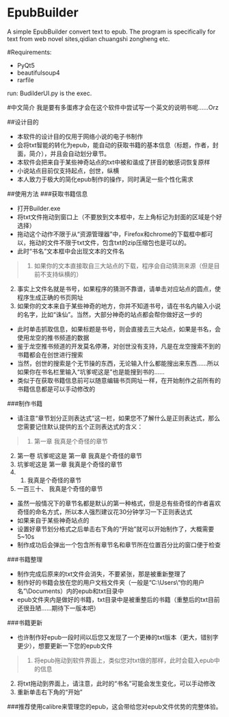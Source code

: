 EpubBuilder
===========

A simple EpubBuilder convert text to epub. The program is specifically for text from web novel sites,qidian chuangshi zongheng etc.

#Requirements: 
* PyQt5
* beautifulsoup4
* rarfile

run: BudilderUI.py is the exec.

#中文简介
我是要有多蛋疼才会在这个软件中尝试写一个英文的说明书呢……Orz

##设计目的
* 本软件的设计目的仅用于网络小说的电子书制作
* 会将txt智能的转化为epub，能自动的获取书籍的基本信息（标题，作者，封面，简介），并且会自动划分章节。
* 本软件会把来自于某些神奇站点的txt中被和谐成了拼音的敏感词恢复原样
* 小说站点目前仅支持起点，创世，纵横
* 本人致力于极大的简化epub制作的操作，同时满足一些个性化需求

##使用方法
###获取书籍信息
* 打开Builder.exe
* 将txt文件拖动到窗口上（不要放到文本框中，左上角标记为封面的区域是个好选择）
* 拖动这个动作不限于从“资源管理器”中，Firefox和chrome的下载框中都可以，拖动的文件不限于txt文件，包含txt的zip压缩包也是可以的。
* 此时“书名”文本框中会出现文本的文件名

>1. 如果你的文本直接取自三大站点的下载，程序会自动猜测来源（但是目前不支持纵横的）
2. 事实上文件名就是书号，如果程序的猜测不靠谱，请单击对应站点的圆点，使程序生成正确的书页网址
3. 如果你的文本来自于某些神奇的地方，你并不知道书号，请在书名内输入小说的名字，比如“诛仙”。当然，大部分神奇的站点都会帮你做好这一步的

* 此时单击抓取信息，如果标题是书号，则会直接去三大站点，如果是书名，会使用龙空的推书频道的数据
* 鉴于龙空推书频道的开发莫名停滞，对创世没有支持，凡是在龙空搜索不到的书籍都会在创世进行搜索
* 当然，创世的搜索是个无节操的东西，无论输入什么都能搜出来东西……所以如果你在书名栏里输入“坑爹呢这是”也是能搜到书的……
* 类似于在获取书籍信息前可以随意编辑书页网址一样，在开始制作之前所有的书籍信息都是可以手动修改的

###制作书籍
* 请注意“章节划分正则表达式”这一栏，如果您不了解什么是正则表达式，那么您需要记住默认提供的五个正则表达式的含义：

>1. 第一章 我真是个奇怪的章节
2. 第一卷 坑爹呢这是 第一章 我真是个奇怪的章节
3. 坑爹呢这是 第一章 我真是个奇怪的章节
4. 1. 我真是个奇怪的章节
5. 一百三十、 我真是个奇怪的章节

* 虽然一般情况下的章节名都是默认的第一种格式，但是总有些奇怪的作者喜欢奇怪的命名方式，所以本人强烈建议花30分钟学习一下正则表达式
* 如果来自于某些神奇站点的
* 设置好章节划分格式之后单击右下角的“开始”就可以开始制作了，大概需要5~10s
* 制作成功后会弹出一个包含所有章节名和章节所在位置百分比的窗口便于检查

###书籍整理
* 制作完成后原来的txt文件会消失，不要紧张，那是被重新整理了
* 制作好的书籍会放在您的用户文档文件夹（一般是“C:\Users\“你的用户名”\Documents）内的epub和txt目录中
* epub文件夹内是做好的书籍，txt目录中是被重整后的书籍（重整后的txt目前还很丑陋……期待下一版本吧）

###书籍更新
* 也许制作好epub一段时间以后您又发现了一个更棒的txt版本（更大，错别字更少），想要更新一下您的epub文件

>1. 将epub拖动到软件界面上，类似您对txt做的那样，此时会载入epub中的信息
2. 将txt拖动到界面上，请注意，此时的“书名”可能会发生变化，可以手动修改
3. 重新单击右下角的“开始”

###推荐使用calibre来管理您的epub，这会带给您对epub文件优势的完整体验。
